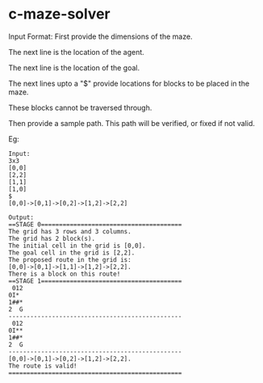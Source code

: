 # c-maze-solver
Input Format:
First provide the dimensions of the maze.

The next line is the location of the agent.

The next line is the location of the goal.

The next lines upto a "$" provide locations for blocks to be placed in the maze.

These blocks cannot be traversed through.

Then provide a sample path. This path will be verified, or fixed if not valid.

Eg:
```
Input:
3x3
[0,0]
[2,2]
[1,1]
[1,0]
$
[0,0]->[0,1]->[0,2]->[1,2]->[2,2]

Output:
==STAGE 0=======================================
The grid has 3 rows and 3 columns.
The grid has 2 block(s).
The initial cell in the grid is [0,0].
The goal cell in the grid is [2,2].
The proposed route in the grid is:
[0,0]->[0,1]->[1,1]->[1,2]->[2,2].
There is a block on this route!
==STAGE 1=======================================
 012
0I* 
1##*
2  G
------------------------------------------------
 012
0I**
1##*
2  G
------------------------------------------------
[0,0]->[0,1]->[0,2]->[1,2]->[2,2].
The route is valid!
================================================
```
